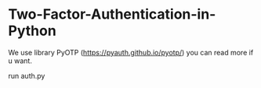 # Two-Factor-Authentication-in-Python


We use library PyOTP (https://pyauth.github.io/pyotp/) you can read more if u want.

run auth.py
